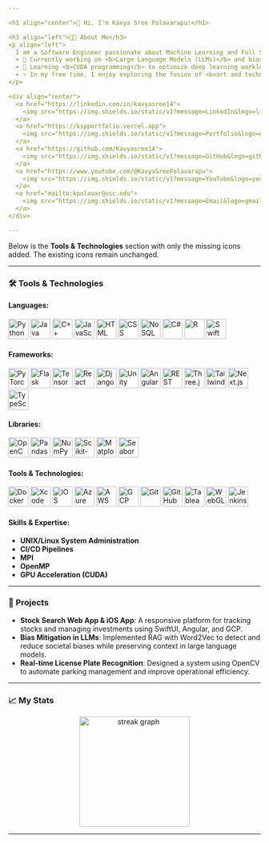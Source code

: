 ```yaml
---

<h1 align="center">👋 Hi, I'm Kavya Sree Polavarapu!</h1>

<h3 align="left">👩‍💻 About Me</h3>
<p align="left">
  I am a Software Engineer passionate about Machine Learning and Full Stack Development. I enjoy tackling challenging problems, creating impactful solutions, and constantly expanding my technical expertise.<br><br>
  - 🔭 Currently working on <b>Large Language Models (LLMs)</b> and bias mitigation techniques.<br>
  - 🌱 Learning <b>CUDA programming</b> to optimize deep learning workloads.<br>
  - ⚡ In my free time, I enjoy exploring the fusion of <b>art and technology</b> to think creatively beyond boundaries.
</p>

<div align="center">
  <a href="https://linkedin.com/in/kavyasree14">
    <img src="https://img.shields.io/static/v1?message=LinkedIn&logo=linkedin&label=&color=0077B5&logoColor=white&labelColor=&style=for-the-badge" height="25" alt="LinkedIn" />
  </a>
  <a href="https://kspportfolio.vercel.app">
    <img src="https://img.shields.io/static/v1?message=Portfolio&logo=google-chrome&label=&color=4285F4&logoColor=white&labelColor=&style=for-the-badge" height="25" alt="Portfolio" />
  </a>
  <a href="https://github.com/Kavyasree14">
    <img src="https://img.shields.io/static/v1?message=GitHub&logo=github&label=&color=181717&logoColor=white&labelColor=&style=for-the-badge" height="25" alt="GitHub" />
  </a>
  <a href="https://www.youtube.com/@KavyaSreePolavarapu">
    <img src="https://img.shields.io/static/v1?message=YouTube&logo=youtube&label=&color=FF0000&logoColor=white&labelColor=&style=for-the-badge" height="25" alt="YouTube" />
  </a>
  <a href="mailto:kpolavar@usc.edu">
    <img src="https://img.shields.io/static/v1?message=Email&logo=gmail&label=&color=EA4335&logoColor=white&labelColor=&style=for-the-badge" height="25" alt="Email" />
  </a>
</div>

---
```

Below is the **Tools & Technologies** section with only the missing icons added. The existing icons remain unchanged.

---

<h3 align="left">🛠️ Tools & Technologies</h3>

#### Languages:
<div align="left">
  <img src="https://cdn.jsdelivr.net/gh/devicons/devicon/icons/python/python-original.svg" height="40" alt="Python" />
  <img src="https://cdn.jsdelivr.net/gh/devicons/devicon/icons/java/java-original.svg" height="40" alt="Java" />
  <img src="https://cdn.jsdelivr.net/gh/devicons/devicon/icons/cplusplus/cplusplus-original.svg" height="40" alt="C++" />
  <img src="https://cdn.jsdelivr.net/gh/devicons/devicon/icons/javascript/javascript-original.svg" height="40" alt="JavaScript" />
  <img src="https://cdn.jsdelivr.net/gh/devicons/devicon/icons/html5/html5-original.svg" height="40" alt="HTML" />
  <img src="https://cdn.jsdelivr.net/gh/devicons/devicon/icons/css3/css3-original.svg" height="40" alt="CSS" />
  <img src="https://img.icons8.com/color/48/000000/mongodb.png" height="40" alt="NoSQL" />
  <img src="https://cdn.jsdelivr.net/gh/devicons/devicon/icons/csharp/csharp-original.svg" height="40" alt="C#" />
  <img src="https://cdn.jsdelivr.net/gh/devicons/devicon/icons/r/r-original.svg" height="40" alt="R" />
  <img src="https://cdn.jsdelivr.net/gh/devicons/devicon/icons/swift/swift-original.svg" height="40" alt="Swift" />
</div>

#### Frameworks:
<div align="left">
  <img src="https://cdn.jsdelivr.net/gh/devicons/devicon/icons/pytorch/pytorch-original.svg" height="40" alt="PyTorch" />
  <img src="https://cdn.jsdelivr.net/gh/devicons/devicon/icons/flask/flask-original.svg" height="40" alt="Flask" />
  <img src="https://cdn.jsdelivr.net/gh/devicons/devicon/icons/tensorflow/tensorflow-original.svg" height="40" alt="TensorFlow" />
  <img src="https://cdn.jsdelivr.net/gh/devicons/devicon/icons/react/react-original.svg" height="40" alt="React" />
  <img src="https://cdn.jsdelivr.net/gh/devicons/devicon/icons/django/django-plain.svg" height="40" alt="Django" />
  <img src="https://cdn.jsdelivr.net/gh/devicons/devicon/icons/unity/unity-original.svg" height="40" alt="Unity" />
  <img src="https://cdn.jsdelivr.net/gh/devicons/devicon/icons/angularjs/angularjs-original.svg" height="40" alt="Angular" />
  <img src="https://img.icons8.com/ios/50/000000/api.png" height="40" alt="REST API" />
  <img src="https://cdn.jsdelivr.net/gh/devicons/devicon/icons/threejs/threejs-original.svg" height="40" alt="Three.js" />
  <img src="https://img.icons8.com/color/48/000000/tailwindcss.png" height="40" alt="Tailwind" />
  <img src="https://cdn.jsdelivr.net/gh/devicons/devicon/icons/nextjs/nextjs-original-wordmark.svg" height="40" alt="Next.js" />
  <img src="https://cdn.jsdelivr.net/gh/devicons/devicon/icons/typescript/typescript-original.svg" height="40" alt="TypeScript" />
</div>

#### Libraries:
<div align="left">
  <img src="https://img.icons8.com/color/48/000000/opencv.png" height="40" alt="OpenCV" />
  <img src="https://cdn.jsdelivr.net/gh/devicons/devicon/icons/pandas/pandas-original.svg" height="40" alt="Pandas" />
  <img src="https://cdn.jsdelivr.net/gh/devicons/devicon/icons/numpy/numpy-original.svg" height="40" alt="NumPy" />
  <img src="https://img.icons8.com/external-tal-revivo-filled-tal-revivo/40/000000/external-scikit-learn-is-an-open-source-machine-learning-library-python-logo-filled-tal-revivo.png" height="40" alt="Scikit-learn" />
  <img src="https://img.icons8.com/external-tal-revivo-color-tal-revivo/40/000000/external-matplotlib-an-open-source-python-library-for-data-visualization-logo-color-tal-revivo.png" height="40" alt="Matplotlib" />
  <img src="https://img.icons8.com/color/48/000000/seaborn.png" height="40" alt="Seaborn" />
</div>

#### Tools & Technologies:
<div align="left">
  <img src="https://cdn.jsdelivr.net/gh/devicons/devicon/icons/docker/docker-plain-wordmark.svg" height="40" alt="Docker" />
  <img src="https://cdn.jsdelivr.net/gh/devicons/devicon/icons/xcode/xcode-original.svg" height="40" alt="Xcode" />
  <img src="https://img.icons8.com/ios-filled/50/000000/ios-logo.png" height="40" alt="iOS" />
  <img src="https://cdn.jsdelivr.net/gh/devicons/devicon/icons/azure/azure-original.svg" height="40" alt="Azure" />
  <img src="https://img.icons8.com/color/48/000000/amazon-web-services.png" height="40" alt="AWS" />
  <img src="https://img.icons8.com/color/48/000000/google-cloud.png" height="40" alt="GCP" />
  <img src="https://cdn.jsdelivr.net/gh/devicons/devicon/icons/git/git-original.svg" height="40" alt="Git" />
  <img src="https://cdn.jsdelivr.net/gh/devicons/devicon/icons/github/github-original.svg" height="40" alt="GitHub" />
  <img src="https://img.icons8.com/color/48/000000/tableau-software.png" height="40" alt="Tableau" />
  <img src="https://img.icons8.com/external-tal-revivo-shadow-tal-revivo/48/000000/external-webgl-a-cross-platform-compatibility-standard-for-3d-graphics-logo-shadow-tal-revivo.png" height="40" alt="WebGL" />
  <img src="https://cdn.jsdelivr.net/gh/devicons/devicon/icons/jenkins/jenkins-original.svg" height="40" alt="Jenkins" />
</div>

#### Skills & Expertise:
- **UNIX/Linux System Administration**
- **CI/CD Pipelines**
- **MPI**
- **OpenMP**
- **GPU Acceleration (CUDA)**

---

<h3 align="left">🌟 Projects</h3>
<ul>
  <li>
    <strong>Stock Search Web App & iOS App</strong>: A responsive platform for tracking stocks and managing investments using SwiftUI, Angular, and GCP.
  </li>
  <li>
    <strong>Bias Mitigation in LLMs</strong>: Implemented RAG with Word2Vec to detect and reduce societal biases while preserving context in large language models.
  </li>
  <li>
    <strong>Real-time License Plate Recognition</strong>: Designed a system using OpenCV to automate parking management and improve operational efficiency.
  </li>
</ul>

---

<h3 align="left">📈 My Stats</h3>
<div align="center">
  <img src="https://streak-stats.demolab.com?user=Kavyasree14&locale=en&mode=daily&theme=dark&hide_border=false&border_radius=5&order=3" height="220" alt="streak graph" />
</div>

---
